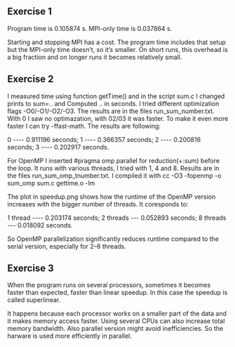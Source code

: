 Exercise 1
----------

Program time is 0.105874 s. MPI-only time is 0.037864 s.

Starting and stopping MPI has a cost. The program time includes that setup but the MPI-only time doesn’t, so it’s smaller. On short runs, this overhead is a big fraction and on longer runs it becomes relatively small.

Exercise 2
----------
I measured time using function getTime() and in the script  sum.c I  changed prints to sum=..  and Computed .. in seconds. I  tried different optimization flags -O0/-O1/-O2/-O3. The results are in  the files run_sum_number.txt. With  0 I saw no optimazation, with 02/03 it was faster.  To make it even more faster I can try -ffast-math. The results are following:

0 ---- 0.911196 seconds;
1 ---- 0.366357 seconds;
2 ---- 0.200816 seconds;
3 ---- 0.202917 seconds.


For OpenMP I inserted #pragma omp parallel for reduction(+:sum) before the loop. It runs with various threads, I tried with 1,  4 and 8. Results are in the files run_sum_omp_tnumber.txt. I compiled it with cc -O3 -fopenmp -o sum_omp sum.c gettime.o -lm

The plot in  speedup.png shows how the runtime of the OpenMP version increases with the bigger number of threads. It coresponds to:

1 thread ---- 0.203174 seconds;
2 threads --- 0.052893 seconds;
8 threads --- 0.018092 seconds.

So OpenMP parallelization significantly reduces runtime compared to the serial version, especially for 2–8 threads.

Exercise 3
----------
When the program runs on  several processors, sometimes it becomes faster than expected, faster than linear speedup. In this case the speedup is called superlinear.

It happens because each processor works on a smaller part of the data and it makes memory access faster. Using several CPUs can also increase total memory bandwidth. Also parallel  version might avoid inefficiencies. So the harware is used more efficiently in parallel.

